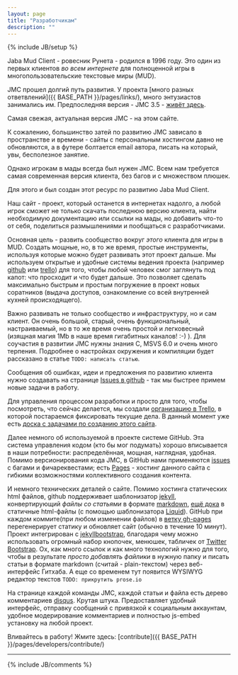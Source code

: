 ```yaml
---
layout: page
title: "Разработчикам"
description: ""
---
```

{% include JB/setup %}


Jaba Mud Client - ровесник Рунета - родился в 1996 году. Это один из первых клиентов _во всем интернете_ для полноценной игры в многопользовательские текстовые миры (MUD).

JMC прошел долгий путь развития. У проекта [много разных ответвлений]({{ BASE_PATH }}/pages/links/), много энтузиастов занимались им.
Предпоследняя версия - JMC 3.5 - [живёт здесь](http://jmc.kharkov.org/).

Самая свежая, актуальная версия JMC - на этом сайте.

К сожалению, большинство затей по развитию JMC зависало в пространстве и времени - сайты с персональным хостингом давно не обновляются, а в футере болтается email автора, писать на который, увы, бесполезное занятие.

Однако игрокам в мады всегда был нужен JMC. Всем нам требуется самая современная версия клиента, без багов и с множеством плюшек.

Для этого и был создан этот ресурс по развитию Jaba Mud Client.

Наш сайт - проект, который останется в интернетах надолго, а любой игрок сможет не только скачать последнюю версию клиента, найти необходимую документацию или ссылки на мады, но добавить что-то от себя, поделиться размышлениями и пообщаться с разработчиками.

Основная цель - развить сообщество вокруг _этого_ клиента для игры в MUD. Создать мощные, но, в то же время, простые инструменты, используя которые можно будет развивать этот проект дальше.
Мы используем открытые и удобные системы ведения проекта (например [github](https://github.com/nerevar/jmc) или [trello](https://trello.com/b/U9Oh6tdx/jmc-doc)) для того, чтобы любой человек смог заглянуть под капот: что просходит и что будет дальше.
Это позволяет сделать максимально быстрым и простым погружение в проект новых соратников (выдача доступов, ознакомление со всей внутренней кухней происходящего).

Важно развивать не только сообщество и инфраструктуру, но и сам клиент. 
Он очень большой, старый, очень функциональный, настраиваемый, но в то же время очень простой и легковесный (изящная магия 1Mb в наше время гигабитных каналов! :-) ).
Для соучастия в развитии JMC нужны знания C, MSVS 6.0 и очень много терпения. Подробнее о настройках окружения и компиляции будет рассказано в статье `TODO: написать статью`.

Сообщения об ошибках, идеи и предложения по развитию клиента нужно создавать на странице [Issues в github](https://github.com/nerevar/jmc/issues?state=open) - так мы быстрее примем новые задачи в работу.

Для управления процессом разработки и просто для того, чтобы посмотреть, что сейчас делается, мы создали [организацию в Trello](https://trello.com/jmcdev/), в которой постараемся фиксировать текущие дела. В данный момент уже есть [доска c задачами по созданию этого сайта](https://trello.com/b/U9Oh6tdx/jmc-doc).

Далее немного об используемой в проекте системе GitHub. Эта система управления кодом (кто бы мог подумать) хорошо вписывается в наши потребности: распределённая, мощная, наглядная, удобная. 
Помимо версионирования кода JMC, в GitHub нами применяются [issues](https://github.com/nerevar/jmc/issues?state=open) с багами и фичареквестами; есть [Pages](https://github.com/nerevar/jmc/tree/gh-pages) - хостинг данного сайта с гибкими возможностями коллективного создания контента.

И немного технических деталей о сайте. 
Помимо хостинга статических html файлов, github поддерживает шаблонизатор [jekyll](jekyllrb.com), конвертирующий _файлы со статьями_ в формате [markdown](https://github.com/adam-p/markdown-here/wiki/Markdown-Cheatsheet), [ещё дока](http://stackoverflow.com/editing-help)
в статичные html-файлы (с помощью шаблонизатора [Liquid](https://github.com/shopify/liquid/wiki/liquid-for-designers)). GitHub при каждом коммите(при любом изменении файлов) в [ветку gh-pages](https://github.com/nerevar/jmc/tree/gh-pages) перегенерирует статику и обновляет сайт (обычно в течение 10 минут). Проект интегрирован с [jekyllbootstrap](http://jekyllbootstrap.com/), благодаря чему можно использовать огромный набор кнопочек, менюшек, табличек от [Twitter Bootstrap](http://getbootstrap.com/2.3.2/components.html).
Ох, как много ссылок и как много технологий нужно для того, чтобы в результате _просто добавлять файлики_ в нужную папку и писать статьи в формате markdown (считай - plain-текстом) через веб-интерфейс Гитхаба. А еще со временем тут появится WYSIWYG редактор текстов `TODO: прикрутить prose.io`

На странице каждой команды JMC, каждой статьи и файла есть дерево комментариев [disqus](https://disqus.com/websites/). Крутая штука. Предоставляет удобный интерфейс, отправку сообщений с привязкой к социальным аккаунтам, удобное модерирование комментариев и полностью js-embed установку на любой проект.

Вливайтесь в работу! Жмите здесь: [contribute]({{ BASE_PATH }}/pages/developers/contribute/)


---

{% include JB/comments %}
